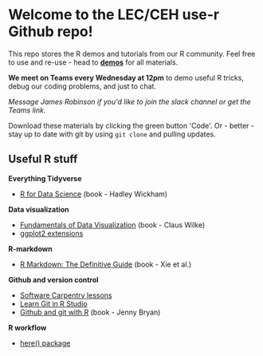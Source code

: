 # Welcome to the LEC/CEH use-r Github repo!

This repo stores the R demos and tutorials from our R community. Feel free to use and re-use - head to **[demos](demos)** for all materials. 

**We meet on Teams every Wednesday at 12pm** to demo useful R tricks, debug our coding problems, and just to chat. 

*Message James Robinson if you'd like to join the slack channel or get the Teams link.*

Download these materials by clicking the green button 'Code'. Or - better - stay up to date with git by using  ```git clone``` and pulling updates.

## Useful R stuff



**Everything Tidyverse** 

* [R for Data Science](https://r4ds.had.co.nz/index.html) (book - Hadley Wickham)

**Data visualization**

* [Fundamentals of Data Visualization](https://clauswilke.com/dataviz/) (book - Claus Wilke)
* [ggplot2 extensions](https://exts.ggplot2.tidyverse.org/gallery/)


**R-markdown**

* [R Markdown: The Definitive Guide](https://bookdown.org/yihui/rmarkdown/) (book - Xie et al.)


**Github and version control**

* [Software Carpentry lessons](http://swcarpentry.github.io/git-novice/)
* [Learn Git in R Studio](https://afredston.github.io/learn-git/learn-git.html)
* [Github and git with R](https://happygitwithr.com/index.html) (book - Jenny Bryan)


**R workflow**

* [here() package](https://github.com/r-lib/here)
